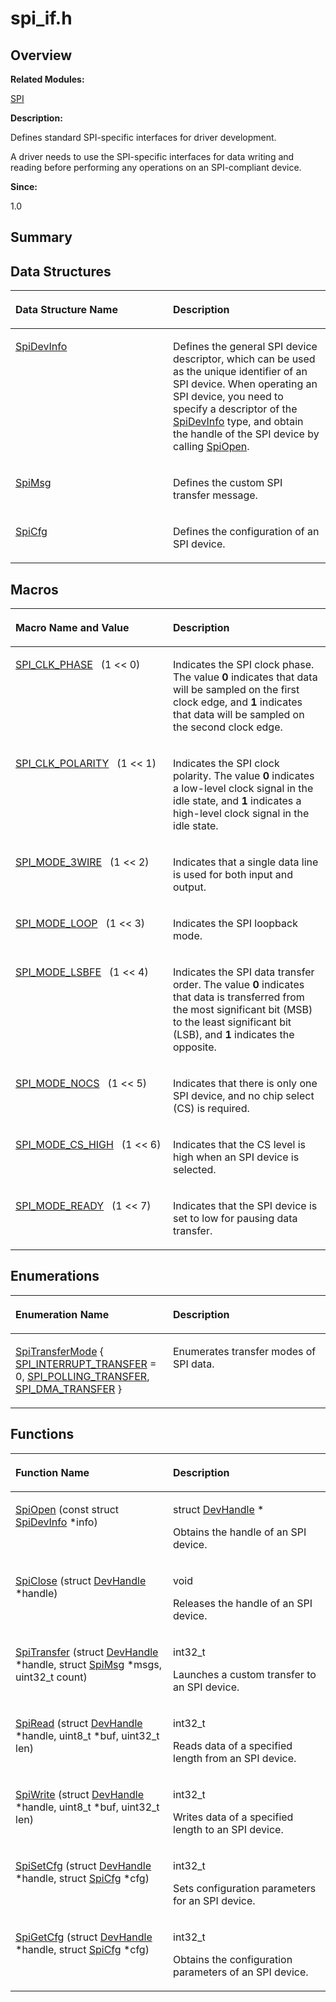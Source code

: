 # spi\_if.h<a name="ZH-CN_TOPIC_0000001054718105"></a>

## **Overview**<a name="section1085515267093527"></a>

**Related Modules:**

[SPI](SPI.md)

**Description:**

Defines standard SPI-specific interfaces for driver development. 

A driver needs to use the SPI-specific interfaces for data writing and reading before performing any operations on an SPI-compliant device.

**Since:**

1.0

## **Summary**<a name="section768224834093527"></a>

## Data Structures<a name="nested-classes"></a>

<a name="table168742597093527"></a>
<table><thead align="left"><tr id="row1512900548093527"><th class="cellrowborder" valign="top" width="50%" id="mcps1.1.3.1.1"><p id="p1772806573093527"><a name="p1772806573093527"></a><a name="p1772806573093527"></a>Data Structure Name</p>
</th>
<th class="cellrowborder" valign="top" width="50%" id="mcps1.1.3.1.2"><p id="p1369919995093527"><a name="p1369919995093527"></a><a name="p1369919995093527"></a>Description</p>
</th>
</tr>
</thead>
<tbody><tr id="row1409435938093527"><td class="cellrowborder" valign="top" width="50%" headers="mcps1.1.3.1.1 "><p id="p600594942093527"><a name="p600594942093527"></a><a name="p600594942093527"></a><a href="SpiDevInfo.md">SpiDevInfo</a></p>
</td>
<td class="cellrowborder" valign="top" width="50%" headers="mcps1.1.3.1.2 "><p id="p325436427093527"><a name="p325436427093527"></a><a name="p325436427093527"></a>Defines the general SPI device descriptor, which can be used as the unique identifier of an SPI device. When operating an SPI device, you need to specify a descriptor of the <a href="SpiDevInfo.md">SpiDevInfo</a> type, and obtain the handle of the SPI device by calling <a href="SPI.md#ga073b44f262ca3b99fa632a1468bc1190">SpiOpen</a>. </p>
</td>
</tr>
<tr id="row692333337093527"><td class="cellrowborder" valign="top" width="50%" headers="mcps1.1.3.1.1 "><p id="p1321650928093527"><a name="p1321650928093527"></a><a name="p1321650928093527"></a><a href="SpiMsg.md">SpiMsg</a></p>
</td>
<td class="cellrowborder" valign="top" width="50%" headers="mcps1.1.3.1.2 "><p id="p1700013246093527"><a name="p1700013246093527"></a><a name="p1700013246093527"></a>Defines the custom SPI transfer message. </p>
</td>
</tr>
<tr id="row1253674709093527"><td class="cellrowborder" valign="top" width="50%" headers="mcps1.1.3.1.1 "><p id="p2091256253093527"><a name="p2091256253093527"></a><a name="p2091256253093527"></a><a href="SpiCfg.md">SpiCfg</a></p>
</td>
<td class="cellrowborder" valign="top" width="50%" headers="mcps1.1.3.1.2 "><p id="p449036053093527"><a name="p449036053093527"></a><a name="p449036053093527"></a>Defines the configuration of an SPI device. </p>
</td>
</tr>
</tbody>
</table>

## Macros<a name="define-members"></a>

<a name="table739134076093527"></a>
<table><thead align="left"><tr id="row464382079093527"><th class="cellrowborder" valign="top" width="50%" id="mcps1.1.3.1.1"><p id="p517847462093527"><a name="p517847462093527"></a><a name="p517847462093527"></a>Macro Name and Value</p>
</th>
<th class="cellrowborder" valign="top" width="50%" id="mcps1.1.3.1.2"><p id="p1661572641093527"><a name="p1661572641093527"></a><a name="p1661572641093527"></a>Description</p>
</th>
</tr>
</thead>
<tbody><tr id="row868046486093527"><td class="cellrowborder" valign="top" width="50%" headers="mcps1.1.3.1.1 "><p id="p1545306063093527"><a name="p1545306063093527"></a><a name="p1545306063093527"></a><a href="SPI.md#ga430ad9ccffd42f4427ba22fcc8167c64">SPI_CLK_PHASE</a>&nbsp;&nbsp;&nbsp;(1 &lt;&lt; 0)</p>
</td>
<td class="cellrowborder" valign="top" width="50%" headers="mcps1.1.3.1.2 "><p id="p298008591093527"><a name="p298008591093527"></a><a name="p298008591093527"></a>Indicates the SPI clock phase. The value <strong id="b1805599228093527"><a name="b1805599228093527"></a><a name="b1805599228093527"></a>0</strong> indicates that data will be sampled on the first clock edge, and <strong id="b1625533193093527"><a name="b1625533193093527"></a><a name="b1625533193093527"></a>1</strong> indicates that data will be sampled on the second clock edge. </p>
</td>
</tr>
<tr id="row1026536706093527"><td class="cellrowborder" valign="top" width="50%" headers="mcps1.1.3.1.1 "><p id="p626812110093527"><a name="p626812110093527"></a><a name="p626812110093527"></a><a href="SPI.md#ga4cafe948918622f80c27db640c6c23c6">SPI_CLK_POLARITY</a>&nbsp;&nbsp;&nbsp;(1 &lt;&lt; 1)</p>
</td>
<td class="cellrowborder" valign="top" width="50%" headers="mcps1.1.3.1.2 "><p id="p752687059093527"><a name="p752687059093527"></a><a name="p752687059093527"></a>Indicates the SPI clock polarity. The value <strong id="b760995577093527"><a name="b760995577093527"></a><a name="b760995577093527"></a>0</strong> indicates a low-level clock signal in the idle state, and <strong id="b1440316075093527"><a name="b1440316075093527"></a><a name="b1440316075093527"></a>1</strong> indicates a high-level clock signal in the idle state. </p>
</td>
</tr>
<tr id="row1566082770093527"><td class="cellrowborder" valign="top" width="50%" headers="mcps1.1.3.1.1 "><p id="p1401673796093527"><a name="p1401673796093527"></a><a name="p1401673796093527"></a><a href="SPI.md#ga11113e647ddd2101c1c693632f63aa7c">SPI_MODE_3WIRE</a>&nbsp;&nbsp;&nbsp;(1 &lt;&lt; 2)</p>
</td>
<td class="cellrowborder" valign="top" width="50%" headers="mcps1.1.3.1.2 "><p id="p1785050281093527"><a name="p1785050281093527"></a><a name="p1785050281093527"></a>Indicates that a single data line is used for both input and output. </p>
</td>
</tr>
<tr id="row1445479735093527"><td class="cellrowborder" valign="top" width="50%" headers="mcps1.1.3.1.1 "><p id="p830610576093527"><a name="p830610576093527"></a><a name="p830610576093527"></a><a href="SPI.md#ga8619b297de563eca6852af34c79daa62">SPI_MODE_LOOP</a>&nbsp;&nbsp;&nbsp;(1 &lt;&lt; 3)</p>
</td>
<td class="cellrowborder" valign="top" width="50%" headers="mcps1.1.3.1.2 "><p id="p715271392093527"><a name="p715271392093527"></a><a name="p715271392093527"></a>Indicates the SPI loopback mode. </p>
</td>
</tr>
<tr id="row559953218093527"><td class="cellrowborder" valign="top" width="50%" headers="mcps1.1.3.1.1 "><p id="p1573947038093527"><a name="p1573947038093527"></a><a name="p1573947038093527"></a><a href="SPI.md#ga4da8777b0d2d7dd96d6038411791c36e">SPI_MODE_LSBFE</a>&nbsp;&nbsp;&nbsp;(1 &lt;&lt; 4)</p>
</td>
<td class="cellrowborder" valign="top" width="50%" headers="mcps1.1.3.1.2 "><p id="p38268436093527"><a name="p38268436093527"></a><a name="p38268436093527"></a>Indicates the SPI data transfer order. The value <strong id="b1857387175093527"><a name="b1857387175093527"></a><a name="b1857387175093527"></a>0</strong> indicates that data is transferred from the most significant bit (MSB) to the least significant bit (LSB), and <strong id="b950624559093527"><a name="b950624559093527"></a><a name="b950624559093527"></a>1</strong> indicates the opposite. </p>
</td>
</tr>
<tr id="row326063033093527"><td class="cellrowborder" valign="top" width="50%" headers="mcps1.1.3.1.1 "><p id="p2139746966093527"><a name="p2139746966093527"></a><a name="p2139746966093527"></a><a href="SPI.md#ga361195644b8e753d5469dd492c66217b">SPI_MODE_NOCS</a>&nbsp;&nbsp;&nbsp;(1 &lt;&lt; 5)</p>
</td>
<td class="cellrowborder" valign="top" width="50%" headers="mcps1.1.3.1.2 "><p id="p699097746093527"><a name="p699097746093527"></a><a name="p699097746093527"></a>Indicates that there is only one SPI device, and no chip select (CS) is required. </p>
</td>
</tr>
<tr id="row344317221093527"><td class="cellrowborder" valign="top" width="50%" headers="mcps1.1.3.1.1 "><p id="p2133853802093527"><a name="p2133853802093527"></a><a name="p2133853802093527"></a><a href="SPI.md#ga33d89d81eb33b7a5de1a03e88279163d">SPI_MODE_CS_HIGH</a>&nbsp;&nbsp;&nbsp;(1 &lt;&lt; 6)</p>
</td>
<td class="cellrowborder" valign="top" width="50%" headers="mcps1.1.3.1.2 "><p id="p1402530544093527"><a name="p1402530544093527"></a><a name="p1402530544093527"></a>Indicates that the CS level is high when an SPI device is selected. </p>
</td>
</tr>
<tr id="row1651797657093527"><td class="cellrowborder" valign="top" width="50%" headers="mcps1.1.3.1.1 "><p id="p238282886093527"><a name="p238282886093527"></a><a name="p238282886093527"></a><a href="SPI.md#ga42f3ef9ad5429ac10662448fe1f5a746">SPI_MODE_READY</a>&nbsp;&nbsp;&nbsp;(1 &lt;&lt; 7)</p>
</td>
<td class="cellrowborder" valign="top" width="50%" headers="mcps1.1.3.1.2 "><p id="p1693715464093527"><a name="p1693715464093527"></a><a name="p1693715464093527"></a>Indicates that the SPI device is set to low for pausing data transfer. </p>
</td>
</tr>
</tbody>
</table>

## Enumerations<a name="enum-members"></a>

<a name="table1818789504093527"></a>
<table><thead align="left"><tr id="row2071986664093527"><th class="cellrowborder" valign="top" width="50%" id="mcps1.1.3.1.1"><p id="p1316055075093527"><a name="p1316055075093527"></a><a name="p1316055075093527"></a>Enumeration Name</p>
</th>
<th class="cellrowborder" valign="top" width="50%" id="mcps1.1.3.1.2"><p id="p1702628853093527"><a name="p1702628853093527"></a><a name="p1702628853093527"></a>Description</p>
</th>
</tr>
</thead>
<tbody><tr id="row2102400759093527"><td class="cellrowborder" valign="top" width="50%" headers="mcps1.1.3.1.1 "><p id="p304953365093527"><a name="p304953365093527"></a><a name="p304953365093527"></a><a href="SPI.md#ga55946d1d895fc2b7b33007019de1668f">SpiTransferMode</a> { <a href="SPI.md#gga55946d1d895fc2b7b33007019de1668fad91925d3e1b3e82ff14004dd0b9d98a3">SPI_INTERRUPT_TRANSFER</a> = 0, <a href="SPI.md#gga55946d1d895fc2b7b33007019de1668fa51d9bac6c8cbf4d95705563b097bb0b2">SPI_POLLING_TRANSFER</a>, <a href="SPI.md#gga55946d1d895fc2b7b33007019de1668fad4d2e8d82f1d9a15198399d6540bacd1">SPI_DMA_TRANSFER</a> }</p>
</td>
<td class="cellrowborder" valign="top" width="50%" headers="mcps1.1.3.1.2 "><p id="p1792310132093527"><a name="p1792310132093527"></a><a name="p1792310132093527"></a>Enumerates transfer modes of SPI data. </p>
</td>
</tr>
</tbody>
</table>

## Functions<a name="func-members"></a>

<a name="table1140787845093527"></a>
<table><thead align="left"><tr id="row487669440093527"><th class="cellrowborder" valign="top" width="50%" id="mcps1.1.3.1.1"><p id="p1193489648093527"><a name="p1193489648093527"></a><a name="p1193489648093527"></a>Function Name</p>
</th>
<th class="cellrowborder" valign="top" width="50%" id="mcps1.1.3.1.2"><p id="p497023671093527"><a name="p497023671093527"></a><a name="p497023671093527"></a>Description</p>
</th>
</tr>
</thead>
<tbody><tr id="row1240379880093527"><td class="cellrowborder" valign="top" width="50%" headers="mcps1.1.3.1.1 "><p id="p1185178561093527"><a name="p1185178561093527"></a><a name="p1185178561093527"></a><a href="SPI.md#ga073b44f262ca3b99fa632a1468bc1190">SpiOpen</a> (const struct <a href="SpiDevInfo.md">SpiDevInfo</a> *info)</p>
</td>
<td class="cellrowborder" valign="top" width="50%" headers="mcps1.1.3.1.2 "><p id="p528264086093527"><a name="p528264086093527"></a><a name="p528264086093527"></a>struct <a href="DevHandle.md">DevHandle</a> *&nbsp;</p>
<p id="p1107997835093527"><a name="p1107997835093527"></a><a name="p1107997835093527"></a>Obtains the handle of an SPI device. </p>
</td>
</tr>
<tr id="row1670343611093527"><td class="cellrowborder" valign="top" width="50%" headers="mcps1.1.3.1.1 "><p id="p1339525192093527"><a name="p1339525192093527"></a><a name="p1339525192093527"></a><a href="SPI.md#gad5b082d6d0699a9bc5240d6a5491f08a">SpiClose</a> (struct <a href="DevHandle.md">DevHandle</a> *handle)</p>
</td>
<td class="cellrowborder" valign="top" width="50%" headers="mcps1.1.3.1.2 "><p id="p1432144908093527"><a name="p1432144908093527"></a><a name="p1432144908093527"></a>void&nbsp;</p>
<p id="p1858896005093527"><a name="p1858896005093527"></a><a name="p1858896005093527"></a>Releases the handle of an SPI device. </p>
</td>
</tr>
<tr id="row880979998093527"><td class="cellrowborder" valign="top" width="50%" headers="mcps1.1.3.1.1 "><p id="p1027707973093527"><a name="p1027707973093527"></a><a name="p1027707973093527"></a><a href="SPI.md#ga40e7274a4291f1482e720c956a291e9f">SpiTransfer</a> (struct <a href="DevHandle.md">DevHandle</a> *handle, struct <a href="SpiMsg.md">SpiMsg</a> *msgs, uint32_t count)</p>
</td>
<td class="cellrowborder" valign="top" width="50%" headers="mcps1.1.3.1.2 "><p id="p1725831484093527"><a name="p1725831484093527"></a><a name="p1725831484093527"></a>int32_t&nbsp;</p>
<p id="p1925062623093527"><a name="p1925062623093527"></a><a name="p1925062623093527"></a>Launches a custom transfer to an SPI device. </p>
</td>
</tr>
<tr id="row1807092719093527"><td class="cellrowborder" valign="top" width="50%" headers="mcps1.1.3.1.1 "><p id="p444208565093527"><a name="p444208565093527"></a><a name="p444208565093527"></a><a href="SPI.md#gad7c852b1c6aed4380e393637aeb66802">SpiRead</a> (struct <a href="DevHandle.md">DevHandle</a> *handle, uint8_t *buf, uint32_t len)</p>
</td>
<td class="cellrowborder" valign="top" width="50%" headers="mcps1.1.3.1.2 "><p id="p2053006582093527"><a name="p2053006582093527"></a><a name="p2053006582093527"></a>int32_t&nbsp;</p>
<p id="p50345262093527"><a name="p50345262093527"></a><a name="p50345262093527"></a>Reads data of a specified length from an SPI device. </p>
</td>
</tr>
<tr id="row1821324241093527"><td class="cellrowborder" valign="top" width="50%" headers="mcps1.1.3.1.1 "><p id="p552686047093527"><a name="p552686047093527"></a><a name="p552686047093527"></a><a href="SPI.md#ga77314bd5d40f78d97b25048b2e816ff9">SpiWrite</a> (struct <a href="DevHandle.md">DevHandle</a> *handle, uint8_t *buf, uint32_t len)</p>
</td>
<td class="cellrowborder" valign="top" width="50%" headers="mcps1.1.3.1.2 "><p id="p1162985995093527"><a name="p1162985995093527"></a><a name="p1162985995093527"></a>int32_t&nbsp;</p>
<p id="p432788656093527"><a name="p432788656093527"></a><a name="p432788656093527"></a>Writes data of a specified length to an SPI device. </p>
</td>
</tr>
<tr id="row990760181093527"><td class="cellrowborder" valign="top" width="50%" headers="mcps1.1.3.1.1 "><p id="p2085305013093527"><a name="p2085305013093527"></a><a name="p2085305013093527"></a><a href="SPI.md#ga0d8781e50042c5d89733d21097bec359">SpiSetCfg</a> (struct <a href="DevHandle.md">DevHandle</a> *handle, struct <a href="SpiCfg.md">SpiCfg</a> *cfg)</p>
</td>
<td class="cellrowborder" valign="top" width="50%" headers="mcps1.1.3.1.2 "><p id="p1448874130093527"><a name="p1448874130093527"></a><a name="p1448874130093527"></a>int32_t&nbsp;</p>
<p id="p187296781093527"><a name="p187296781093527"></a><a name="p187296781093527"></a>Sets configuration parameters for an SPI device. </p>
</td>
</tr>
<tr id="row128678419093527"><td class="cellrowborder" valign="top" width="50%" headers="mcps1.1.3.1.1 "><p id="p1293512203093527"><a name="p1293512203093527"></a><a name="p1293512203093527"></a><a href="SPI.md#gabd835b51efecc8364c8b61914466d172">SpiGetCfg</a> (struct <a href="DevHandle.md">DevHandle</a> *handle, struct <a href="SpiCfg.md">SpiCfg</a> *cfg)</p>
</td>
<td class="cellrowborder" valign="top" width="50%" headers="mcps1.1.3.1.2 "><p id="p497023749093527"><a name="p497023749093527"></a><a name="p497023749093527"></a>int32_t&nbsp;</p>
<p id="p671918044093527"><a name="p671918044093527"></a><a name="p671918044093527"></a>Obtains the configuration parameters of an SPI device. </p>
</td>
</tr>
</tbody>
</table>

